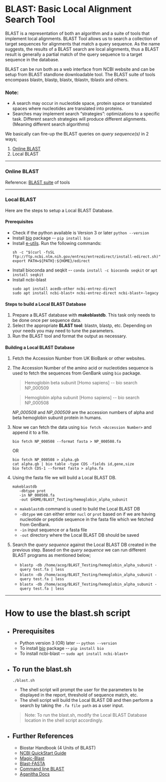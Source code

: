 <!-- This is README.md for BLAST Suite of Tools -->
# BLAST: Basic Local Alignment Search Tool

BLAST is a representation of both an algorithm and a suite of tools that implement local alignments. BLAST Tool allows us to search a collection of target sequences for alignments that match a query sequence. As the name suggests, the results of a BLAST search are local alignments, thus a BLAST result is generally a partial match of the query sequence to a target sequence in the database.

BLAST can be run both as a web interface from NCBI website and can be setup from BLAST standlone downloadable tool. The BLAST suite of tools encompass blastn, blastp, blastx, tblastn, tblastx and others.

### Note:
- A search may occur in nucleotide space, protein space or translated spaces where nucleotides are translated into proteins.
- Searches may implement search “strategies”: optimizations to a specific task. Different search strategies will produce different alignments. (Meaning different search algorithms)


We basically can fire-up the BLAST queries on *query sequence(s)* in 2 ways;
1. [Online BLAST](https://blast.ncbi.nlm.nih.gov/Blast.cgi)
2. Local BLAST

------------

### Online BLAST
Reference: [BLAST suite](https://docs.google.com/document/d/1wLrF86JgyA5QLsrCjliExD5mUn_yjKrFqY_ysQsG6Lg/edit#heading=h.y4mkpqkczsrl) of tools


------------

### Local BLAST
Here are the steps to setup a Local BLAST Database.

#### Prerequisites
- Check if the python available is Version 3 or later `python --version`
- Install [bio](https://www.bioinfo.help/) package -- `pip install bio`
- Install [e-utils](https://www.ncbi.nlm.nih.gov/books/NBK179288/). Run the following commands:
  ```
  sh -c "$(curl -fsSL ftp://ftp.ncbi.nlm.nih.gov/entrez/entrezdirect/install-edirect.sh)"
  export PATH=${PATH}:${HOME}/edirect
  ```
- Install bioconda and seqkit -- `conda install -c bioconda seqkit` or  `apt install seqkit`
- Install ncbi-blast
  ```
  sudo apt install acedb-other ncbi-entrez-direct
  sudo apt install ncbi-blast+ ncbi-entrez-direct ncbi-blast+-legacy
  ```
  

#### Steps to build a Local BLAST Database
1. Prepare a BLAST database with **makeblastdb**. This task only needs to be done once per sequence data.
2. Select the appropriate **BLAST tool**: blastn, blastp, etc. Depending on your needs you may need to tune the parameters.
3. Run the BLAST tool and format the output as necessary.

#### Building a Local BLAST Database
1. Fetch the Accession Number from UK BioBank or other websites.
2. The Accession Number of the amino acid or nucleotides sequence is used to fetch the sequences from GenBank using `bio` package.
   > Hemoglobin beta subunit [Homo sapiens] -- bio search NP_000509
   
   > Hemoglobin alpha subunit [Homo sapiens] -- bio search NP_000508
   
   *NP_000508* and *NP_000509* are the accession numbers of alpha and beta hemoglobin subunit protein in humans.
3. Now we can fetch the data using `bio fetch <Accession Number>` and append it to a file.
   ```
   bio fetch NP_000508 --format fasta > NP_000508.fa
   ```
   OR
   ```
   bio fetch NP_000508 > alpha.gb
   cat alpha.gb | bio table -type CDS -fields id,gene,size
   bio fetch CDS-1 --format fasta > alpha.fa
   ```
4. Using the fasta file we will build a Local BLAST DB.
   ```
   makeblastdb 
      -dbtype prot 
      -in NP_000508.fa 
      -out $HOME/BLAST_Testing/hemoglobin_alpha_subunit
   ```
   - `makeblastdb` command is used to build the Local BLAST DB
   - `-dbtype` we can either enter `nucl` or `prot` based on if we are having nucleotide or peptide sequence in the fasta file which we fetched from GenBank.
   - `-in` input sequence or a fasta file 
   - `-out` directory where the Local BLAST DB should be saved
5. Search the *query sequence* against the Local BLAST DB created in the previous step. 
   Based on the *query sequence* we can run different BLAST programs as mentioned below;
   - `blastp -db /home/acog/BLAST_Testing/hemoglobin_alpha_subunit -query test.fa | less`
   - `blastn -db /home/acog/BLAST_Testing/hemoglobin_alpha_subunit -query test.fa | less`
   - `blastx -db /home/acog/BLAST_Testing/hemoglobin_alpha_subunit -query test.fa | less`

---------
# How to use the blast.sh script
- ## Prerequisites
     - Python version 3 (OR) later -- `python --version`
     - To install [bio](https://www.bioinfo.help/) package -- `pip install bio`
     - To install ncbi-blast -- `sudo apt install ncbi-blast+`
  
- ## To run the blast.sh
     `./blast.sh`
     - The shell script will prompt the user for the parameters to be displayed in the report, threshold of sequence match, etc.
     - The shell script will build the Local BLAST DB and then perform a search by taking the `.fa file path` as a user input.
     > Note: To run the blast.sh, modify the Local BLAST Database location in the shell script accordingly.

- ## Further References 
     - Biostar Handbook (4 Units of BLAST)
     - [NCBI QuickStart Guide](https://www.ncbi.nlm.nih.gov/books/NBK1734/#:~:text=There%20are%20three%20varieties%20of,sequences%20in%20a%20nucleotide%20database)
     - [Magic-Blast](https://ncbi.github.io/magicblast/)
     - [Blast-FASTA](https://www.cs.rice.edu/~ogilvie/comp571/2018/09/04/blast-fasta.html)
     - [Command line BLAST](https://open.oregonstate.education/computationalbiology/chapter/command-line-blast/)
     - [Aganitha Docs](https://docs.google.com/document/d/1IaRkj2qt63Zwv1sj4lbg3t2-FxxHwQGRJF2THswkRRw/edit#)
